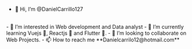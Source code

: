- 👋 Hi, I’m @DanielCarrillo127
<br/>
- 👀 I’m interested in Web development and Data analyst
- 🌱 I’m currently learning Vuejs 🦖, Reactjs 🥏 and Flutter 📱.
- 💞️ I’m looking to collaborate on Web Projects.
- 📫 How to reach me **Danielcarrilo12@hotmail.com**
<br/>
<!---
DanielCarrillo127/DanielCarrillo127 is a ✨ special ✨ repository because its `README.md` (this file) appears on your GitHub profile.
You can click the Preview link to take a look at your changes.
--->
